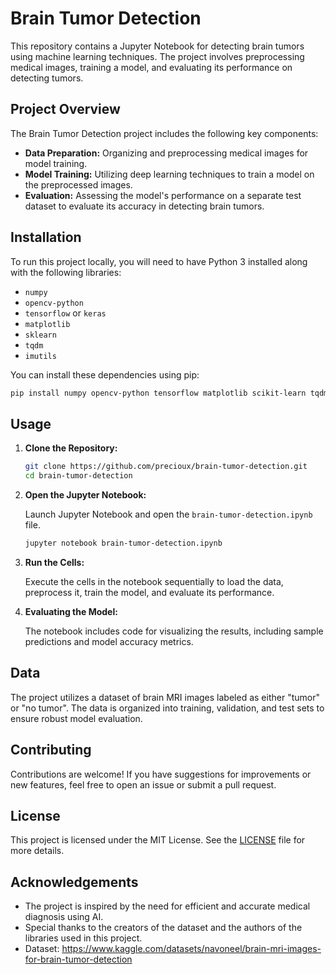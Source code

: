 
# Brain Tumor Detection

This repository contains a Jupyter Notebook for detecting brain tumors using machine learning techniques. The project involves preprocessing medical images, training a model, and evaluating its performance on detecting tumors.

## Project Overview

The Brain Tumor Detection project includes the following key components:

- **Data Preparation:** Organizing and preprocessing medical images for model training.
- **Model Training:** Utilizing deep learning techniques to train a model on the preprocessed images.
- **Evaluation:** Assessing the model's performance on a separate test dataset to evaluate its accuracy in detecting brain tumors.

## Installation

To run this project locally, you will need to have Python 3 installed along with the following libraries:

- `numpy`
- `opencv-python`
- `tensorflow` or `keras`
- `matplotlib`
- `sklearn`
- `tqdm`
- `imutils`

You can install these dependencies using pip:

```bash
pip install numpy opencv-python tensorflow matplotlib scikit-learn tqdm imutils
```

## Usage

1. **Clone the Repository:**

   ```bash
   git clone https://github.com/precioux/brain-tumor-detection.git
   cd brain-tumor-detection
   ```

2. **Open the Jupyter Notebook:**

   Launch Jupyter Notebook and open the `brain-tumor-detection.ipynb` file.

   ```bash
   jupyter notebook brain-tumor-detection.ipynb
   ```

3. **Run the Cells:**

   Execute the cells in the notebook sequentially to load the data, preprocess it, train the model, and evaluate its performance.

4. **Evaluating the Model:**

   The notebook includes code for visualizing the results, including sample predictions and model accuracy metrics.

## Data

The project utilizes a dataset of brain MRI images labeled as either "tumor" or "no tumor". The data is organized into training, validation, and test sets to ensure robust model evaluation.

## Contributing

Contributions are welcome! If you have suggestions for improvements or new features, feel free to open an issue or submit a pull request.

## License

This project is licensed under the MIT License. See the [LICENSE](LICENSE) file for more details.

## Acknowledgements

- The project is inspired by the need for efficient and accurate medical diagnosis using AI.
- Special thanks to the creators of the dataset and the authors of the libraries used in this project.
- Dataset: https://www.kaggle.com/datasets/navoneel/brain-mri-images-for-brain-tumor-detection